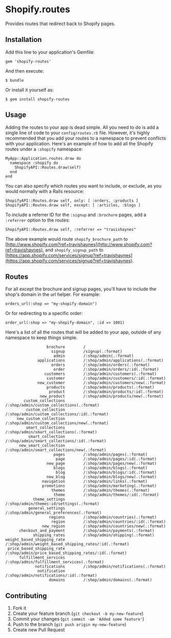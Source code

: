 # Shopify.routes

Provides routes that redirect back to Shopify pages.

## Installation

Add this line to your application's Gemfile:

    gem 'shopify-routes'

And then execute:

    $ bundle

Or install it yourself as:

    $ gem install shopify-routes

## Usage

Adding the routes to your app is dead simple. All you need to do is add a single
line of code to your `config/routes.rb` file. However, it's highly recommended
that you add your routes to a namespace to prevent conflicts with your
application. Here's an example of how to add all the Shopify routes under a
`:shopify` namespace:

    MyApp::Application.routes.draw do
      namespace :shopify do
        ShopifyAPI::Routes.draw(self)
      end
    end

You can also specify which routes you want to include, or exclude, as you would
normally with a Rails resource:

    ShopifyAPI::Routes.draw self, only: [ :orders, :products ]
    ShopifyAPI::Routes.draw self, except: [ :articles, :blogs ]

To include a referrer ID for the `:signup` and `:brochure` pages, add a
`:referrer` option to the routes:

    ShopifyAPI::Routes.draw self, :referrer => "travishaynes"

The above example would route `shopify_brochure_path` to
[http://www.shopify.com?ref=travishaynes](http://www.shopify.com?ref=travishaynes),
and `shopify_signup_path` to
[https://app.shopify.com/services/signup?ref=travishaynes](https://app.shopify.com/services/signup?ref=travishaynes).

## Routes

For all except the brochure and signup pages, you'll have to include the shop's
domain in the url helper. For example:

    orders_url(:shop => "my-shopify-domain")

Or for redirecting to a specific order:

    order_url(:shop => "my-shopify-domain", :id => 1001)

Here's a list of all the routes that will be added to your app, outside of any
namespace to keep things simple.

                      brochure        /
                        signup        /signup(.:format)
                         admin        /:shop/admin(.:format)
                  applications        /:shop/admin/applications(.:format)
                        orders        /:shop/admin/orders(.:format)
                         order        /:shop/admin/orders/:id(.:format)
                     customers        /:shop/admin/customers(.:format)
                      customer        /:shop/admin/customers/:id(.:format)
                  new_customer        /:shop/admin/customers/new(.:format)
                      products        /:shop/admin/products(.:format)
                       product        /:shop/admin/products/:id(.:format)
                   new_product        /:shop/admin/products/new(.:format)
            custom_collections        /:shop/admin/custom_collections(.:format)
             custom_collection        /:shop/admin/custom_collections/:id(.:format)
         new_custom_collection        /:shop/admin/custom_collections/new(.:format)
             smart_collections        /:shop/admin/smart_collections(.:format)
              smart_collection        /:shop/admin/smart_collections/:id(.:format)
          new_smart_collection        /:shop/admin/smart_collections/new(.:format)
                         pages        /:shop/admin/pages(.:format)
                          page        /:shop/admin/pages/:id(.:format)
                      new_page        /:shop/admin/pages/new(.:format)
                         blogs        /:shop/admin/blogs(.:format)
                          blog        /:shop/admin/blogs/:id(.:format)
                      new_blog        /:shop/admin/blogs/new(.:format)
                    navigation        /:shop/admin/links(.:format)
                    promotions        /:shop/admin/marketing(.:format)
                        themes        /:shop/admin/themes(.:format)
                         theme        /:shop/admin/themes/:id(.:format)
                theme_settings        /:shop/admin/themes:id/settings(.:format)
              general_settings        /:shop/admin/general_preferences(.:format)
                       regions        /:shop/admin/countries(.:format)
                        region        /:shop/admin/countries/:id(.:format)
                    new_region        /:shop/admin/countries/new(.:format)
          checkout_and_payment        /:shop/admin/payments(.:format)
                shipping_rates        /:shop/admin/shipping(.:format)
    weight_based_shipping_rate        /:shop/admin/weight_based_shipping_rates/:id(.:format)
     price_based_shipping_rate        /:shop/admin/price_based_shipping_rates/:id(.:format)
          fulfillment_services        /:shop/admin/fulfillment_services(.:format)
                 notifications        /:shop/admin/notifications(.:format)
                  notification        /:shop/admin/notifications/:id(.:format)
                       domains        /:shop/admin/domains(.:format)


## Contributing

1. Fork it
2. Create your feature branch (`git checkout -b my-new-feature`)
3. Commit your changes (`git commit -am 'Added some feature'`)
4. Push to the branch (`git push origin my-new-feature`)
5. Create new Pull Request
